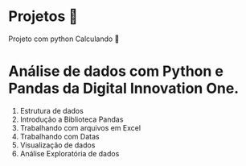 # Projetos  🐍

Projeto com python Calculando  🐍


# Análise de dados com Python e Pandas da Digital Innovation One.
 
 
 1. Estrutura de dados
 1. Introdução a Biblioteca Pandas
 1. Trabalhando com arquivos em Excel
 1. Trabalhando com Datas
 1. Visualização de dados
 1. Análise Exploratória de dados

